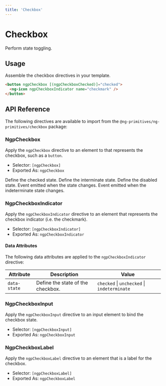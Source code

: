 ```yaml
---
title: 'Checkbox'
---
```


# Checkbox

Perform state toggling.

<docs-example name="checkbox"></docs-example>

## Usage

Assemble the checkbox directives in your template.

```html
<button ngpCheckbox [(ngpCheckboxChecked)]="checked">
  <ng-icon ngpCheckboxIndicator name="checkmark" />
</button>
```

## API Reference

The following directives are available to import from the `@ng-primitives/ng-primitives/checkbox` package:

### NgpCheckbox

Apply the `ngpCheckbox` directive to an element to that represents the checkbox, such as a `button`.

- Selector: `[ngpCheckbox]`
- Exported As: `ngpCheckbox`

<response-field name="ngpCheckboxChecked" type="boolean" default="false">
  Define the checked state.
</response-field>

<response-field name="ngpCheckboxIndeterminate" type="boolean" default="false">
  Define the interminate state.
</response-field>

<response-field name="ngpCheckboxDisabled" type="boolean" default="false">
  Define the disabled state.
</response-field>

<response-field name="ngpCheckboxCheckedChange" type="boolean">
  Event emitted when the state changes.
</response-field>

<response-field name="ngpCheckboxIndeterminateChange" type="boolean">
  Event emitted when the indeterminate state changes.
</response-field>

### NgpCheckboxIndicator

Apply the `ngpCheckboxIndicator` directive to an element that represents the checkbox indicator (i.e. the checkmark).

- Selector: `[ngpCheckboxIndicator]`
- Exported As: `ngpCheckboxIndicator`

#### Data Attributes

The following data attributes are applied to the `ngpCheckboxIndicator` directive:

| Attribute    | Description                       | Value                                       |
| ------------ | --------------------------------- | ------------------------------------------- |
| `data-state` | Define the state of the checkbox. | `checked` \| `unchecked` \| `indeterminate` |

### NgpCheckboxInput

Apply the `ngpCheckboxInput` directive to an input element to bind the checkbox state.

- Selector: `[ngpCheckboxInput]`
- Exported As: `ngpCheckboxInput`

### NgpCheckboxLabel

Apply the `ngpCheckboxLabel` directive to an element that is a label for the checkbox.

- Selector: `[ngpCheckboxLabel]`
- Exported As: `ngpCheckboxLabel`

